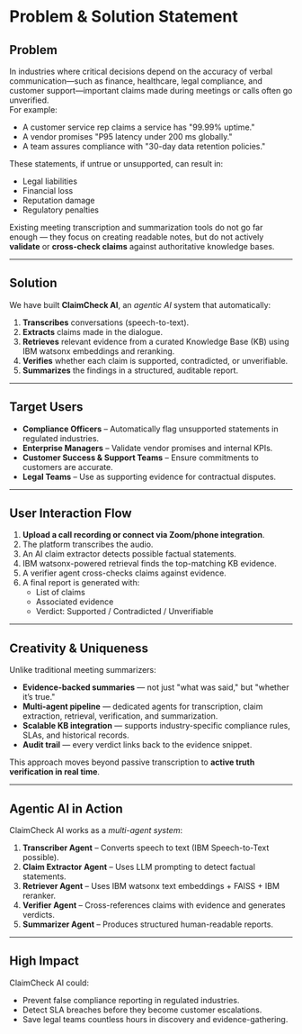# Problem & Solution Statement

## Problem
In industries where critical decisions depend on the accuracy of verbal communication—such as finance, healthcare, legal compliance, and customer support—important claims made during meetings or calls often go unverified.  
For example:
- A customer service rep claims a service has "99.99% uptime."
- A vendor promises "P95 latency under 200 ms globally."
- A team assures compliance with "30-day data retention policies."

These statements, if untrue or unsupported, can result in:
- Legal liabilities
- Financial loss
- Reputation damage
- Regulatory penalties

Existing meeting transcription and summarization tools do not go far enough — they focus on creating readable notes, but do not actively **validate** or **cross-check claims** against authoritative knowledge bases.

---

## Solution
We have built **ClaimCheck AI**, an *agentic AI* system that automatically:
1. **Transcribes** conversations (speech-to-text).
2. **Extracts** claims made in the dialogue.
3. **Retrieves** relevant evidence from a curated Knowledge Base (KB) using IBM watsonx embeddings and reranking.
4. **Verifies** whether each claim is supported, contradicted, or unverifiable.
5. **Summarizes** the findings in a structured, auditable report.

---

## Target Users
- **Compliance Officers** – Automatically flag unsupported statements in regulated industries.
- **Enterprise Managers** – Validate vendor promises and internal KPIs.
- **Customer Success & Support Teams** – Ensure commitments to customers are accurate.
- **Legal Teams** – Use as supporting evidence for contractual disputes.

---

## User Interaction Flow
1. **Upload a call recording or connect via Zoom/phone integration**.
2. The platform transcribes the audio.
3. An AI claim extractor detects possible factual statements.
4. IBM watsonx-powered retrieval finds the top-matching KB evidence.
5. A verifier agent cross-checks claims against evidence.
6. A final report is generated with:
   - List of claims
   - Associated evidence
   - Verdict: Supported / Contradicted / Unverifiable

---

## Creativity & Uniqueness
Unlike traditional meeting summarizers:
- **Evidence-backed summaries** — not just "what was said," but "whether it’s true."
- **Multi-agent pipeline** — dedicated agents for transcription, claim extraction, retrieval, verification, and summarization.
- **Scalable KB integration** — supports industry-specific compliance rules, SLAs, and historical records.
- **Audit trail** — every verdict links back to the evidence snippet.

This approach moves beyond passive transcription to **active truth verification in real time**.

---

## Agentic AI in Action
ClaimCheck AI works as a *multi-agent system*:
1. **Transcriber Agent** – Converts speech to text (IBM Speech-to-Text possible).
2. **Claim Extractor Agent** – Uses LLM prompting to detect factual statements.
3. **Retriever Agent** – Uses IBM watsonx text embeddings + FAISS + IBM reranker.
4. **Verifier Agent** – Cross-references claims with evidence and generates verdicts.
5. **Summarizer Agent** – Produces structured human-readable reports.

---

## High Impact
ClaimCheck AI could:
- Prevent false compliance reporting in regulated industries.
- Detect SLA breaches before they become customer escalations.
- Save legal teams countless hours in discovery and evidence-gathering.
